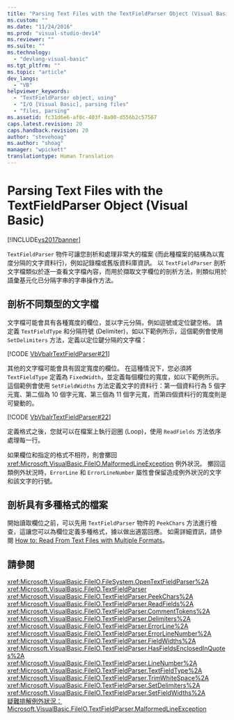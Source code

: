 ```yaml
---
title: "Parsing Text Files with the TextFieldParser Object (Visual Basic) | Microsoft Docs"
ms.custom: ""
ms.date: "11/24/2016"
ms.prod: "visual-studio-dev14"
ms.reviewer: ""
ms.suite: ""
ms.technology: 
  - "devlang-visual-basic"
ms.tgt_pltfrm: ""
ms.topic: "article"
dev_langs: 
  - "VB"
helpviewer_keywords: 
  - "TextFieldParser object, using"
  - "I/O [Visual Basic], parsing files"
  - "files, parsing"
ms.assetid: fc31d6e6-af0c-403f-8a00-d556b2c57567
caps.latest.revision: 20
caps.handback.revision: 20
author: "stevehoag"
ms.author: "shoag"
manager: "wpickett"
translationtype: Human Translation
---
```

# Parsing Text Files with the TextFieldParser Object (Visual Basic)
[!INCLUDE[vs2017banner](../../../../csharp/includes/vs2017banner.md)]

`TextFieldParser` 物件可讓您剖析和處理非常大的檔案 \(而此種檔案的結構為以寬度分隔的文字資料行\)，例如記錄檔或舊版資料庫資訊。  以 `TextFieldParser` 剖析文字檔類似於逐一查看文字檔內容，而用於擷取文字欄位的剖析方法，則類似用於語彙基元化已分隔字串的字串操作方法。  
  
## 剖析不同類型的文字檔  
 文字檔可能會具有各種寬度的欄位，並以字元分隔，例如逗號或定位鍵空格。  請定義 `TextFieldType` 和分隔符號 \(Delimiter\)，如以下範例所示，這個範例會使用 `SetDelimiters` 方法，定義以定位鍵分隔的文字檔：  
  
 [!CODE [VbVbalrTextFieldParser#21](../CodeSnippet/VS_Snippets_VBCSharp/VbVbalrTextFieldParser#21)]  
  
 其他的文字檔可能會具有固定寬度的欄位。  在這種情況下，您必須將 `TextFieldType` 定義為 `FixedWidth`，並定義每個欄位的寬度，如以下範例所示。  這個範例會使用 `SetFieldWidths` 方法定義文字的資料行：第一個資料行為 5 個字元寬、第二個為 10 個字元寬、第三個為 11 個字元寬，而第四個資料行的寬度則是可變動的。  
  
 [!CODE [VbVbalrTextFieldParser#22](../CodeSnippet/VS_Snippets_VBCSharp/VbVbalrTextFieldParser#22)]  
  
 定義格式之後，您就可以在檔案上執行迴圈 \(Loop\)，使用 `ReadFields` 方法依序處理每一行。  
  
 如果欄位和指定的格式不相符，則會擲回 <xref:Microsoft.VisualBasic.FileIO.MalformedLineException> 例外狀況。  擲回這類例外狀況時，`ErrorLine` 和 `ErrorLineNumber` 屬性會保留造成例外狀況的文字和該文字的行號。  
  
## 剖析具有多種格式的檔案  
 開始讀取欄位之前，可以先用 `TextFieldParser` 物件的 `PeekChars` 方法進行檢查，這讓您可以為欄位定義多種格式，據以做出適當回應。  如需詳細資訊，請參閱 [How to: Read From Text Files with Multiple Formats](../../../../visual-basic/developing-apps/programming/drives-directories-files/how-to-read-from-text-files-with-multiple-formats.md)。  
  
## 請參閱  
 <xref:Microsoft.VisualBasic.FileIO.FileSystem.OpenTextFieldParser%2A>   
 <xref:Microsoft.VisualBasic.FileIO.TextFieldParser>   
 <xref:Microsoft.VisualBasic.FileIO.TextFieldParser.PeekChars%2A>   
 <xref:Microsoft.VisualBasic.FileIO.TextFieldParser.ReadFields%2A>   
 <xref:Microsoft.VisualBasic.FileIO.TextFieldParser.CommentTokens%2A>   
 <xref:Microsoft.VisualBasic.FileIO.TextFieldParser.Delimiters%2A>   
 <xref:Microsoft.VisualBasic.FileIO.TextFieldParser.ErrorLine%2A>   
 <xref:Microsoft.VisualBasic.FileIO.TextFieldParser.ErrorLineNumber%2A>   
 <xref:Microsoft.VisualBasic.FileIO.TextFieldParser.FieldWidths%2A>   
 <xref:Microsoft.VisualBasic.FileIO.TextFieldParser.HasFieldsEnclosedInQuotes%2A>   
 <xref:Microsoft.VisualBasic.FileIO.TextFieldParser.LineNumber%2A>   
 <xref:Microsoft.VisualBasic.FileIO.TextFieldParser.TextFieldType%2A>   
 <xref:Microsoft.VisualBasic.FileIO.TextFieldParser.TrimWhiteSpace%2A>   
 <xref:Microsoft.VisualBasic.FileIO.TextFieldParser.SetDelimiters%2A>   
 <xref:Microsoft.VisualBasic.FileIO.TextFieldParser.SetFieldWidths%2A>   
 [疑難排解例外狀況：Microsoft.VisualBasic.FileIO.TextFieldParser.MalformedLineException](../Topic/Troubleshooting%20Exceptions:%20Microsoft.VisualBasic.FileIO.TextFieldParser.MalformedLineException.md)